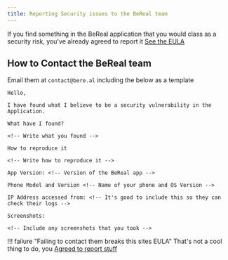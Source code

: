 ```yaml
---
title: Reporting Security issues to the BeReal team
---
```


If you find something in the BeReal application that you would class as a security risk, you've already agreed to report it [See the EULA](eula.md#3-reporting-security-issues)

## How to Contact the BeReal team

Email them at `contact@bere.al` including the below as a template

```text
Hello,

I have found what I believe to be a security vulnerability in the Application.

What have I found?

<!-- Write what you found -->

How to reproduce it

<!-- Write how to reproduce it -->

App Version: <!-- Version of the BeReal app -->

Phone Model and Version <!-- Name of your phone and OS Version -->

IP Address accessed from: <!-- It's good to include this so they can check their logs -->

Screenshots:

<!-- Include any screenshots that you took -->
```

!!! failure "Failing to contact them breaks this sites EULA"
    That's not a cool thing to do, you [Agreed to report stuff](eula.md#7-user-responsibility)
